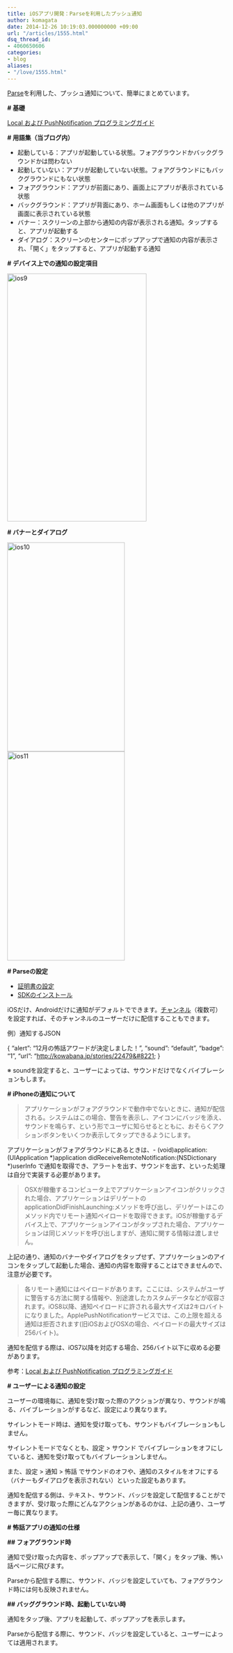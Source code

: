 ```yaml
---
title: iOSアプリ開発：Parseを利用したプッシュ通知
author: komagata
date: 2014-12-26 10:19:03.000000000 +09:00
url: "/articles/1555.html"
dsq_thread_id:
- 4060650606
categories:
- blog
aliases:
- "/love/1555.html"
---
```

[Parse][1]を利用した、プッシュ通知について、簡単にまとめています。

**\# 基礎**

[Local および PushNotification プログラミングガイド][2]

**\# 用語集（当ブログ内）**

  * 起動している：アプリが起動している状態。フォアグラウンドかバックグラウンドかは問わない
  * 起動していない：アプリが起動していない状態。フォアグラウンドにもバックグラウンドにもない状態
  * フォアグラウンド：アプリが前面にあり、画面上にアプリが表示されている状態
  * バックグラウンド：アプリが背面にあり、ホーム画面もしくは他のアプリが画面に表示されている状態
  * バナー：スクリーンの上部から通知の内容が表示される通知。タップすると、アプリが起動する
  * ダイアログ：スクリーンのセンターにポップアップで通知の内容が表示され、「開く」をタップすると、アプリが起動する通知

**\# デバイス上での通知の設定項目**

[<img class="alignnone size-full wp-image-1556" alt="ios9" src="http://fjord.jp/wp-content/uploads/2014/12/ios9.png" width="320" height="568" />][3]

**\# バナーとダイアログ**

[<img class="alignnone size-full wp-image-1563" alt="ios10" src="http://fjord.jp/wp-content/uploads/2014/12/ios10.png" width="270" height="479" />][4] [<img class="alignnone size-full wp-image-1564" alt="ios11" src="http://fjord.jp/wp-content/uploads/2014/12/ios11.png" width="270" height="479" />][5]

**\# Parseの設定**

  * [証明書の設定][6]
  * [SDKのインストール][7]

iOSだけ、Androidだけに通知がデフォルトでできます。[チャンネル][8]（複数可）を設定すれば、そのチャンネルのユーザーだけに配信することもできます。

例）通知するJSON

{ &#8220;alert&#8221;: &#8220;12月の怖話アワードが決定しました！&#8221;, &#8220;sound&#8221;: &#8220;default&#8221;, &#8220;badge&#8221;: &#8220;1&#8221;, &#8220;url&#8221;: &#8220;http://kowabana.jp/stories/22479&#8221; }

※ soundを設定すると、ユーザーによっては、サウンドだけでなくバイブレーションもします。

**\# iPhoneの通知について**

> アプリケーションがフォアグラウンドで動作中でないときに、通知が配信される。システムはこの場合、警告を表示し、アイコンにバッジを添え、サウンドを鳴らす、という形でユーザに知らせるとともに、おそらくアクションボタンをいくつか表示してタップできるようにします。

アプリケーションがフォアグラウンドにあるときは、- (void)application:(UIApplication \*)application didReceiveRemoteNotification:(NSDictionary \*)userInfo で通知を取得でき、アラートを出す、サウンドを出す、といった処理は自分で実装する必要があります。

> OSXが稼働するコンピュータ上でアプリケーションアイコンがクリックされた場合、アプリケーションはデリゲートのapplicationDidFinishLaunching:メソッドを呼び出し、デリゲートはこのメソッド内でリモート通知ペイロードを取得できます。iOSが稼働するデバイス上で、アプリケーションアイコンがタップされた場合、アプリケーションは同じメソッドを呼び出しますが、通知に関する情報は渡しません。

上記の通り、通知のバナーやダイアログをタップせず、アプリケーションのアイコンをタップして起動した場合、通知の内容を取得することはできませんので、注意が必要です。

> 各リモート通知にはペイロードがあります。ここには、システムがユーザに警告する方法に関する情報や、別途渡したカスタムデータなどが収容されます。iOS8以降、通知ペイロードに許される最大サイズは2キロバイトになりました。ApplePushNotificationサービスでは、この上限を超える通知は拒否されます(旧iOSおよびOSXの場合、ペイロードの最大サイズは256バイト)。

通知を配信する際は、iOS7以降を対応する場合、256バイト以下に収める必要があります。

参考：[Local および PushNotification プログラミングガイド][2]

**\# ユーザーによる通知の設定**

ユーザーの環境毎に、通知を受け取った際のアクションが異なり、サウンドが鳴る、バイブレーションがするなど、設定により異なります。
  
サイレントモード時は、通知を受け取っても、サウンドもバイブレーションもしません。
  
サイレントモードでなくとも、設定 > サウンド でバイブレーションをオフにしていると、通知を受け取ってもバイブレーションしません。
  
また、設定 > 通知 > 怖話 でサウンドのオフや、通知のスタイルをオフにする（バナーもダイアログを表示されない）といった設定もあります。

通知を配信する側は、テキスト、サウンド、バッジを設定して配信することができますが、受け取った際にどんなアクションがあるのかは、上記の通り、ユーザー毎に異なります。

**\# 怖話アプリの通知の仕様**

**\## フォアグラウンド時**

通知で受け取った内容を、ポップアップで表示して、「開く」をタップ後、怖い話ページに飛びます。
  
Parseから配信する際に、サウンド、バッジを設定していても、フォアグラウンド時には何も反映されません。

**\## バッググラウンド時、起動していない時**

通知をタップ後、アプリを起動して、ポップアップを表示します。
  
Parseから配信する際に、サウンド、バッジを設定していると、ユーザーによっては適用されます。

 [1]: https://www.parse.com
 [2]: https://developer.apple.com/jp/devcenter/ios/library/documentation/RemoteNotificationsPG.pdf
 [3]: http://fjord.jp/wp-content/uploads/2014/12/ios9.png
 [4]: http://fjord.jp/wp-content/uploads/2014/12/ios10.png
 [5]: http://fjord.jp/wp-content/uploads/2014/12/ios11.png
 [6]: https://www.parse.com/tutorials/ios-push-notifications
 [7]: https://www.parse.com/apps/quickstart?onboard=#parse_push/ios/existing
 [8]: https://parse.com/docs/push_guide#sending-channels/iOS